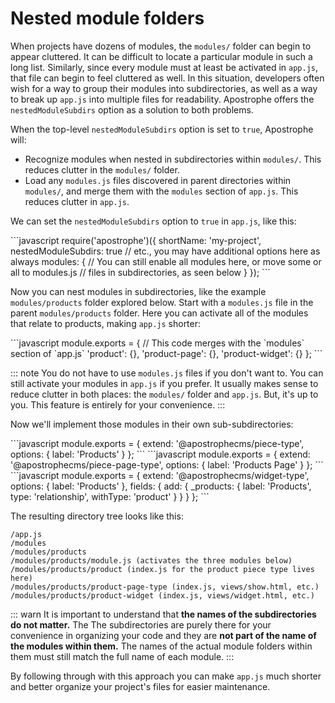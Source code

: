 # Nested module folders

When projects have dozens of modules, the `modules/` folder can begin to appear cluttered. It can be difficult to locate a particular module in such a long list. Similarly, since every module must at least be activated in `app.js`, that file can begin to feel cluttered as well. In this situation, developers often wish for a way to group their modules into subdirectories, as well as a way to break up `app.js` into multiple files for readability. Apostrophe offers the `nestedModuleSubdirs` option as a solution to both problems.

When the top-level `nestedModuleSubdirs` option is set to `true`, Apostrophe will:

* Recognize modules when nested in subdirectories within `modules/`. This reduces clutter in the `modules/` folder.
* Load any `modules.js` files discovered in parent directories within `modules/`, and merge them with the `modules` section of `app.js`. This reduces clutter in `app.js`.

We can set the `nestedModuleSubdirs` option to `true` in `app.js`, like this:

<AposCodeBlock>
```javascript
require('apostrophe')({
  shortName: 'my-project',
  nestedModuleSubdirs: true
  // etc., you may have additional options here as always
  modules: {
    // You can still enable all modules here, or move some or all to modules.js
    // files in subdirectories, as seen below
  }
});
```
  <template v-slot:caption>
    app.js
  </template>
</AposCodeBlock>

Now you can nest modules in subdirectories, like the example `modules/products` folder explored below. Start with a `modules.js` file in the parent `modules/products` folder. Here you can activate all of the modules that relate to products, making `app.js` shorter:

<AposCodeBlock>
```javascript
module.exports = {
  // This code merges with the `modules` section of `app.js`
  'product': {},
  'product-page': {},
  'product-widget': {}
};
```
  <template v-slot:caption>
    modules/products/modules.js
  </template>
</AposCodeBlock>

::: note
You do not have to use `modules.js` files if you don't want to. You can still activate your modules in `app.js` if you prefer. It usually makes sense to reduce clutter in both places: the `modules/` folder and `app.js`. But, it's up to you. This feature is entirely for your convenience.
:::

Now we'll implement those modules in their own sub-subdirectories:

<AposCodeBlock>
```javascript
module.exports = {
  extend: '@apostrophecms/piece-type',
  options: {
    label: 'Products'
  }
};
```
  <template v-slot:caption>
    modules/products/product/index.js
  </template>
</AposCodeBlock>

<AposCodeBlock>
```javascript
module.exports = {
  extend: '@apostrophecms/piece-page-type',
  options: {
    label: 'Products Page'
  }
};
```
  <template v-slot:caption>
    modules/products/product-page/index.js
  </template>
</AposCodeBlock>

<AposCodeBlock>
```javascript
module.exports = {
  extend: '@apostrophecms/widget-type',
  options: {
    label: 'Products'
  },
  fields: {
    add: {
      _products: {
        label: 'Products',
        type: 'relationship',
        withType: 'product'
      }
    }
  }
};
```
  <template v-slot:caption>
    modules/products/product-widget/index.js
  </template>
</AposCodeBlock>

The resulting directory tree looks like this:

```
/app.js
/modules
/modules/products
/modules/products/module.js (activates the three modules below)
/modules/products/product (index.js for the product piece type lives here)
/modules/products/product-page-type (index.js, views/show.html, etc.)
/modules/products/product-widget (index.js, views/widget.html, etc.)
```

::: warn
It is important to understand that **the names of the subdirectories do not matter.** The The subdirectories are purely there for your convenience in organizing your code and they are **not part of the name of the modules within them.** The names of the actual
module folders within them must still match the full name of each module.
:::

By following through with this approach you can make `app.js` much shorter and better organize your project's files for easier maintenance.
